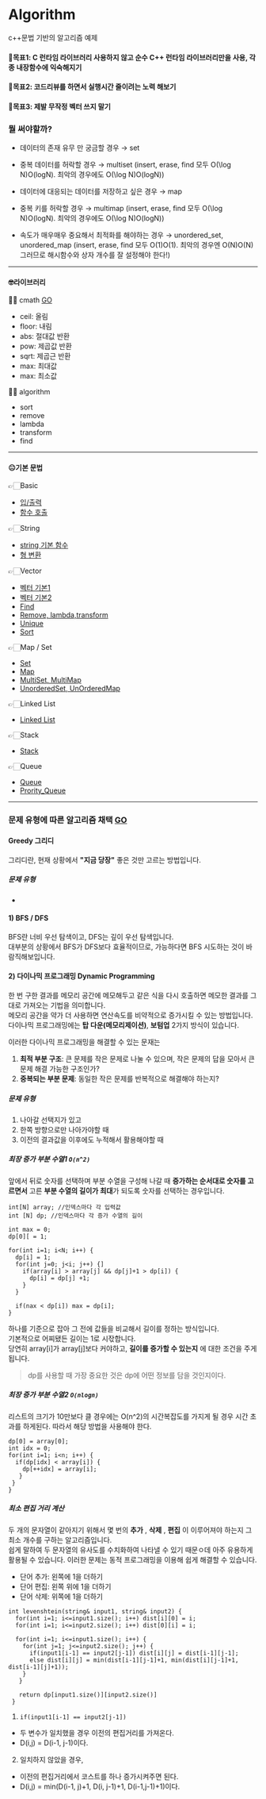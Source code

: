# Algorithm
c++문법 기반의 알고리즘 예제

#### 📌목표1: C 런타임 라이브러리 사용하지 않고 순수 C++ 런타임 라이브러리만을 사용, 각종 내장함수에 익숙해지기
#### 📌목표2: 코드리뷰를 하면서 실행시간 줄이려는 노력 해보기
#### 📌목표3: 제발 무작정 벡터 쓰지 말기

### 뭘 써야할까?

- 데이터의 존재 유무 만 궁금할 경우 → set

- 중복 데이터를 허락할 경우 → multiset (insert, erase, find 모두 O(\log N)O(logN). 최악의 경우에도 O(\log N)O(logN))

- 데이터에 대응되는 데이터를 저장하고 싶은 경우 → map

- 중복 키를 허락할 경우 → multimap (insert, erase, find 모두 O(\log N)O(logN). 최악의 경우에도 O(\log N)O(logN))

- 속도가 매우매우 중요해서 최적화를 해야하는 경우 → unordered_set, unordered_map (insert, erase, find 모두 O(1)O(1). 최악의 경우엔 O(N)O(N) 그러므로 해시함수와 상자 개수를 잘 설정해야 한다!)

<hr/>

#### 🤓라이브러리

✍🏻 cmath <a href="https://github.com/Choyoonyoung98/Algorithm/blob/master/Grammar/cmath/cmath/main.cpp">GO</a>
  - ceil: 올림
  - floor: 내림
  - abs: 절대값 반환
  - pow: 제곱값 반환
  - sqrt: 제곱근 반환
  - max: 최대값
  - max: 최소값
  
✍🏻 algorithm
  - sort
  - remove
  - lambda
  - transform
  - find
  
<hr/>

#### 😐기본 문법

👉🏻Basic
- <a href="https://github.com/Choyoonyoung98/Algorithm/blob/master/Grammar/Input_Output/Input_Output/main.cpp">입/출력</a>
- <a href="https://github.com/Choyoonyoung98/Algorithm/blob/master/Grammar/Function_Call/Function_Call/main.cpp">함수 호출<a>
  
👉🏻String
- <a href="https://github.com/Choyoonyoung98/Algorithm/blob/master/Grammar/String_Chars/String_Chars/main.cpp">string 기본 함수</a>
- <a href="https://github.com/Choyoonyoung98/Algorithm/blob/master/Grammar/Type/Type/main.cpp">형 변환</a>

👉🏻Vector
- <a href="https://github.com/Choyoonyoung98/Algorithm/blob/master/Grammar/Vector_1/Vector_1/main.cpp">벡터 기본1</a>
- <a href="https://github.com/Choyoonyoung98/Algorithm/blob/master/Grammar/Vector_2/Vector_2/main.cpp">벡터 기본2</a>
- <a href="https://github.com/Choyoonyoung98/Algorithm/blob/master/Grammar/Find/Find/main.cpp">Find</a>
- <a href="https://github.com/Choyoonyoung98/Algorithm/blob/master/Grammar/Remove/Remove/main.cpp">Remove, lambda,transform</a>
- <a href="https://github.com/Choyoonyoung98/Algorithm/blob/master/Grammar/Unique/Unique/main.cpp"> Unique</a>
- <a href="https://github.com/Choyoonyoung98/Algorithm/blob/master/Grammar/Sort/Sort/main.cpp">Sort</a>

👉🏻Map / Set
- <a href="https://github.com/Choyoonyoung98/Algorithm/blob/master/Grammar/Set/Set/main.cpp">Set</a>
- <a href="https://github.com/Choyoonyoung98/Algorithm/blob/master/Grammar/Map/Map/main.cpp">Map</a>
- <a href="https://github.com/Choyoonyoung98/Algorithm/blob/master/Grammar/MultiSet_Map/MultiSet_Map/main.cpp">MultiSet, MultiMap</a>
- <a href="https://github.com/Choyoonyoung98/Algorithm/blob/master/Grammar/UnorderedMap_Set/UnorderedMap_Set/main.cpp"> UnorderedSet, UnOrderedMap</a>

👉🏻Linked List
- <a href="https://github.com/Choyoonyoung98/Algorithm/blob/master/Grammar/LinkedList/LinkedList/main.cpp">Linked List</a>

👉🏻Stack
- <a href="https://github.com/Choyoonyoung98/Algorithm/blob/master/Grammar/Stack/Stack/main.cpp">Stack</a>

👉🏻Queue
- <a href="https://github.com/Choyoonyoung98/Algorithm/blob/master/Grammar/Queue/Queue/main.cpp">Queue</a>
- <a href="https://github.com/Choyoonyoung98/Algorithm/blob/master/Grammar/Priority_Queue/Priority_Queue/main.cpp">Prority_Queue</a>

<hr/>

### 문제 유형에 따른 알고리즘 채택 [GO](/theory/Algorithm_Kinds.md)  
#### Greedy 그리디
그리디란, 현재 상황에서 **"지금  당장"** 좋은 것만 고르는 방법입니다.  

##### 문제 유형
- 

#### 1) BFS / DFS
BFS란 너비 우선 탐색이고, DFS는 깊이 우선 탐색입니다.  
대부분의 상황에서 BFS가 DFS보다 효율적이므로, 가능하다면 BFS 시도하는 것이 바람직해보입니다.  

#### 2) 다이나믹 프로그래밍 Dynamic Programming
한 번 구한 결과를 메모리 공간에 메모해두고 같은 식을 다시 호출하면 메모한 결과를 그대로 가져오는 기법을 의미합니다.  
메모리 공간을 약가 더 사용하면 연산속도를 비약적으로 증가시킬 수 있는 방법입니다. 다이나믹 프로그래밍에는 **탑 다운(메모리제이션)**, **보텀업** 2가지 방식이 있습니다.  

이러한 다이나믹 프로그래밍을 해결할 수 있는 문재는  
1) **최적 부분 구조**: 큰 문제를 작은 문제로 나눌 수 있으며, 작은 문제의 답을 모아서 큰 문제 해결 가능한 구조인가?
2) **중복되는 부분 문제**: 동일한 작은 문제를 반복적으로 해결해야 하는지?

##### 문제 유형
1) 나아갈 선택지가 있고
2) 한쪽 방향으로만 나아가야할 때
3) 이전의 결과값을 이후에도 누적해서 활용해야할 때  

##### 최장 증가 부분 수열1 `O(n^2)`  
앞에서 뒤로 숫자를 선택하며 부분 수열을 구성해 나갈 때 **증가하는 순서대로 숫자를 고르면서** 고른 **부분 수열의 길이가 최대**가 되도록 숫자를 선택하는 경우입니다.  
```
int[N] array; //인덱스마다 각 입력값
int [N] dp; //인덱스마다 각 증가 수열의 길이

int max = 0;
dp[0][ = 1;

for(int i=1; i<N; i++) {
  dp[i] = 1;
  for(int j=0; j<i; j++) {]
    if(array[i] > array[j] && dp[j]+1 > dp[i]) {
      dp[i] = dp[j] +1;
    }
  }
  
  if(nax < dp[i]) max = dp[i];
}
```  
하나를 기준으로 잡아 그 전에 값들을 비교해서 길이를 정하는 방식입니다.  
기본적으로 어찌됐든 길이는 1로 시잓합니다.  
당연히 array[i]가 array[j]보다 커야하고, **길이를 증가할 수 있는지** 에 대한 조건을 주게 됩니다.  
> dp를 사용할 때 가장 중요한 것은 dp에 어떤 정보를 담을 것인지이다.

##### 최장 증가 부분 수열2 `O(nlogn)`  
리스트의 크기가 10만보다 클 경우에는 O(n^2)의 시간복잡도를 가지게 될 경우 시간 초과를 하게된다. 따라서 해당 방법을 사용해야 한다.  
```
dp[0] = array[0];
int idx = 0;
for(int i=1; i<n; i++) {
  if(dp[idx] < array[i]) {
    dp[++idx] = array[i];
   }
 }
}
```  

##### 최소 편집 거리 계산
두 개의 문자열이 같아지기 위해서 몇 번의 **추가** , **삭제** , **편집** 이 이루어져야 하는지 그 최소 개수를 구하는 알고리즘입니다.  
쉽게 말하여 두 문자열의 유사도를 수치화하여 나타낼 수 있기 때문ㅇ데 아주 유용하게 활용될 수 있습니다. 이러한 문제는 동적 프로그래밍을 이용해 쉽게 해결할 수 있습니다.  
- 단어 추가: 왼쪽에 1을 더하기
- 단어 편집: 왼쪽 위에 1을 더하기
- 단어 삭제: 위쪽에 1을 더하기  

```
int levenshtein(string& input1, string& input2) {
  for(int i=1; i<=input1.size(); i++) dist[i][0] = i;
  for(int i=1; i<=input2.size(); i++) dist[0][i] = i;
  
  for(int i=1; i<=input1.size(); i++) {
    for(int j=1; j<=input2.size(); j++) {
      if(input1[i-1] == input2[j-1]) dist[i][j] = dist[i-1][j-1];
      else dist[i][j] = min(dist[i-1][j-1]+1, min(dist[i][j-1]+1, dist[i-1][j]+1));
    }
   }
   
   return dp[input1.size()][input2.size()]
 }
```

1) `if(input1[i-1] == input2[j-1])`
- 두 변수가 일치했을 경우 이전의 편집거리를 가져온다.  
- D(i,j) = D(i-1, j-1)이다.  

2) 일치하지 않았을 경우,
- 이전의 편집거리에서 코스트를 하나 증가시켜주면 된다.  
- D(i,j) = min(D(i-1, j)+1, D(i, j-1)+1, D(i-1,j-1)+1)이다.  

